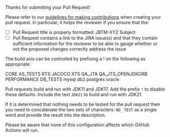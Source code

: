 Thanks for submitting your Pull Request!

Please refer to our [guidelines for making contributions](https://github.com/jbosstm/narayana/blob/main/CONTRIBUTING.md) when creating your pull request. In particular, it helps the reviewer if you ensure that the:
- [ ] Pull Request title is properly formatted: JBTM-XYZ Subject
- [ ] Pull Request contains a link to the JIRA issue(s) and that they contain sufficient information for the reviewer to be able to gauge whether or not the proposed changes correctly address the issue

The build axis can be controlled by prefixing a ! on the following as appropriate:

CORE AS_TESTS RTS JACOCO XTS QA_JTA QA_JTS_OPENJDKORB PERFORMANCE DB_TESTS mysql db2 postgres oracle

Pull requests build and run with JDK11 and JDK17. Add the prefix `!` to disable these defaults. Include the text `JDK21` to build and run with JDK21

If it is determined that nothing needs to be tested for the pull request then you need to concatenate the two sets of characters: `NO_` `TEST` as a single word and provide the result into the description.

Please be aware that none of this configuration affects which GitHub Actions will run.
